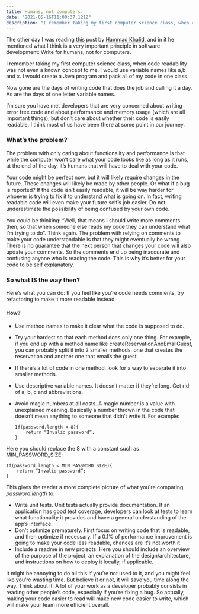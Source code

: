 ```yaml
---
title: Humans, not computers.
date: "2021-05-16T11:00:37.121Z"
description: "I remember taking my first computer science class, when code readability was not even a known concept to me. I would use variable names like a,b and x..."
---
```


The other day I was reading [this](https://shopify.engineering/building-mental-models) post by [Hammad Khalid](https://shopify.engineering/search?link_search=true&q=Hammad+Khalid), and in it he mentioned what I think is a very important principle in software development: Write for humans, not for computers.

I remember taking my first computer science class, when code readability was not even a known concept to me. I would use variable names like a,b and x. I would create a Java program and pack all of my code in one class.

Now gone are the days of writing code that does the job and calling it a day. As are the days of one letter variable names.

I’m sure you have met developers that are very concerned about writing error free code and about performance and memory usage (which are all important things), but don’t care about whether their code is easily readable. I think most of us have been there at some point in our journey. 

### What’s the problem?

The problem with only caring about functionality and performance is that while the computer won’t care what your code looks like as long as it runs, at the end of the day, it’s humans that will have to deal with your code.

Your code might be perfect now, but it will likely require changes in the future. These changes will likely be made by other people. Or what if a bug is reported? If the code isn’t easily readable, it will be way harder for whoever is trying to fix it to understand what is going on. In fact, writing readable code will even make your future self’s job easier. Do not underestimate the possibility of being confused by your own code.

You could be thinking: “Well, that means I should write more comments then, so that when someone else reads my code they can understand what I’m trying to do”. Think again. The problem with relying on comments to make your code understandable is that they might eventually be wrong. There is no guarantee that the next person that changes your code will also update your comments. So the comments end up being inaccurate and confusing anyone who is reading the code. This is why it’s better for your code to be self explanatory. 

### So what IS the way then?

Here’s what you can do: If you feel like you’re code needs comments, try refactoring to make it more readable instead.

#### How?

- Use method names to make it clear what the code is supposed to do.
- Try your hardest so that each method does only one thing. For example, if you end up with a method name like createReservationAndEmailGuest, you can probably split it into 2 smaller methods, one that creates the reservation and another one that emails the guest. 
- If there’s a lot of code in one method, look for a way to separate it into smaller methods. 
- Use descriptive variable names. It doesn’t matter if they’re long. Get rid of a, b, c and abbreviations. 
- Avoid magic numbers at all costs. A magic number is a value with unexplained meaning. Basically a number thrown in the code that doesn’t mean anything to someone that didn’t write it. For example:

    ```
    If(password.length < 8){
        return “Invalid password”;
    }
    ```

Here you should replace the 8 with a constant such as MIN\_PASSWORD\_SIZE:

    If(password.length < MIN_PASSWORD_SIZE){
        return “Invalid password”;
    }

This gives the reader a more complete picture of what you're comparing _password.length_ to. 

- Write unit tests. Unit tests actually provide documentation. If an application has good test coverage, developers can look at tests to learn what functionality it provides and have a general understanding of the app’s interface.
- Don’t optimize prematurely. First focus on writing code that is readable, and then optimize if necessary. If a 0.1% of performance improvement is going to make your code less readable, chances are it’s not worth it.
- Include a readme in new projects. Here you should include an overview of the purpose of the project, an explanation of the design/architecture, and instructions on how to deploy it locally, if applicable. 

It might be annoying to do all this if you’re not used to it, and you might feel like you’re wasting time. But believe it or not, it will save you time along the way. Think about it: A lot of your work as a developer probably consists in reading other people’s code, especially if you’re fixing a bug. So actually, making your code easier to read will make new code easier to write, which will make your team more efficient overall.